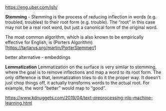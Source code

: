 https://eng.uber.com/lsh/

**Stemming** - Stemming is the process of reducing inflection in words (e.g. troubled, troubles) to their root form (e.g. trouble). The “root” in this case may not be a real root word, but just a canonical form of the original word.

The most common algorithm, which is also known to be empirically effective for English, is (Porters Algorithm)[https://tartarus.org/martin/PorterStemmer/]

better alternative - embeddings

**Lemmatization**
Lemmatization on the surface is very similar to stemming, where the goal is to remove inflections and map a word to its root form. The only difference is that, lemmatization tries to do it the proper way. It doesn’t just chop things off, it actually transforms words to the actual root. For example, the word “better” would map to “good”. 

https://www.kdnuggets.com/2019/04/text-preprocessing-nlp-machine-learning.html